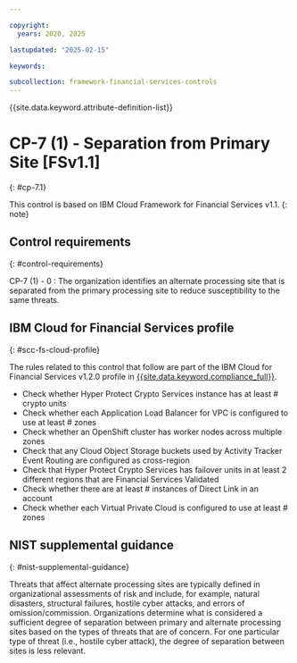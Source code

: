 ```yaml
---

copyright:
  years: 2020, 2025

lastupdated: "2025-02-15"

keywords:

subcollection: framework-financial-services-controls
---
```


{{site.data.keyword.attribute-definition-list}}

               
# CP-7 (1) - Separation from Primary Site [FSv1.1]
{: #cp-7.1}

This control is based on IBM Cloud Framework for Financial Services v1.1.
{: note}


## Control requirements
{: #control-requirements}

CP-7 (1) - 0
    : The organization identifies an alternate processing site that is separated from the primary processing site to reduce susceptibility to the same threats.

## IBM Cloud for Financial Services profile
{: #scc-fs-cloud-profile}

The rules related to this control that follow are part of the IBM Cloud for Financial Services v1.2.0 profile in [{{site.data.keyword.compliance_full}}](/docs/security-compliance?topic=security-compliance-getting-started).

- Check whether Hyper Protect Crypto Services instance has at least # crypto units 
- Check whether each Application Load Balancer for VPC is configured to use at least # zones 
- Check whether an OpenShift cluster has worker nodes across multiple zones 
- Check that any Cloud Object Storage buckets used by Activity Tracker Event Routing are configured as cross-region 
- Check that Hyper Protect Crypto Services has failover units in at least 2 different regions that are Financial Services Validated 
- Check whether there are at least # instances of Direct Link in an account 
- Check whether each Virtual Private Cloud is configured to use at least # zones

## NIST supplemental guidance
{: #nist-supplemental-guidance}

Threats that affect alternate processing sites are typically defined in organizational assessments of risk and include, for example, natural disasters, structural failures, hostile cyber attacks, and errors of omission/commission. Organizations determine what is considered a sufficient degree of separation between primary and alternate processing sites based on the types of threats that are of concern. For one particular type of threat (i.e., hostile cyber attack), the degree of separation between sites is less relevant.





